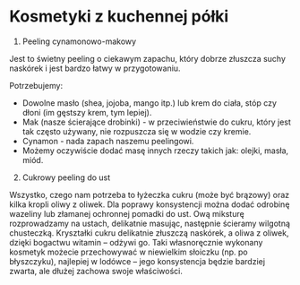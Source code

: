 # Kosmetyki z kuchennej półki

1. Peeling cynamonowo-makowy

Jest to świetny peeling o ciekawym zapachu, który dobrze złuszcza suchy naskórek i jest bardzo  łatwy w przygotowaniu.

 Potrzebujemy:
-  Dowolne masło (shea, jojoba, mango itp.) lub krem do ciała, stóp czy dłoni (im gęstszy krem, tym lepiej). 
- Mak (nasze ścierające drobinki) - w przeciwieństwie do cukru, który jest tak często używany, nie rozpuszcza się w wodzie czy kremie.
- Cynamon - nada zapach naszemu peelingowi. 
- Możemy oczywiście dodać masę innych rzeczy takich jak:  olejki, masła, miód.


2. Cukrowy peeling do ust 

 Wszystko, czego nam potrzeba to łyżeczka cukru (może być brązowy) oraz kilka kropli oliwy z oliwek. Dla poprawy konsystencji można dodać odrobinę wazeliny lub złamanej ochronnej pomadki do ust. Ową miksturę rozprowadzamy na ustach, delikatnie masując, następnie ścieramy wilgotną chusteczką. Kryształki cukru delikatnie złuszczą naskórek, a oliwa z oliwek, dzięki bogactwu witamin – odżywi go. Taki własnoręcznie wykonany kosmetyk możecie przechowywać w niewielkim słoiczku (np. po błyszczyku), najlepiej w lodówce – jego konsystencja będzie bardziej zwarta, ale dłużej zachowa swoje właściwości.
